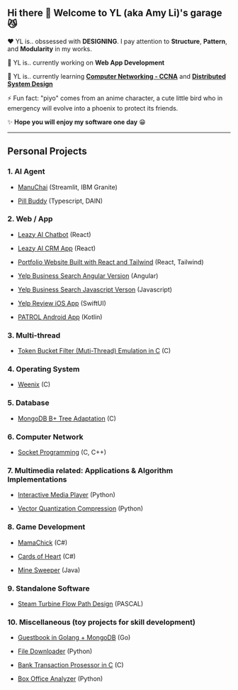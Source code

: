 ## Hi there 👋 Welcome to YL (aka Amy Li)'s garage :smirk_cat:

:heart:  YL is.. obssessed with **DESIGNING**. I pay attention to **Structure**, **Pattern**, and **Modularity** in my works.

🔭  YL is.. currently working on **Web App Development**

🌱  YL is.. currently learning **[Computer Networking - CCNA](https://www.youtube.com/watch?v=H8W9oMNSuwo&list=PLxbwE86jKRgMpuZuLBivzlM8s2Dk5lXBQ)** and **[Distributed System Design](https://www.amazon.com/Designing-Data-Intensive-Applications-Reliable-Maintainable/dp/1449373321)**

⚡  Fun fact: "piyo" comes from an anime character, a cute little bird who in emergency will evolve into a phoenix to protect its friends.

✨  **Hope you will enjoy my software one day** :grin:

---

## Personal Projects

### 1. AI Agent
- [ManuChai](https://github.com/pppiyo/ManuChai) (Streamlit, IBM Granite)
  
- [Pill Buddy](https://github.com/pppiyo/PillBuddy) (Typescript, DAIN)
  
### 2. Web / App
- [Leazy AI Chatbot](https://www.leazy.ai/) (React)

- [Leazy AI CRM App](https://github.com/roundblock-randd/leazyai-crm) (React)
  
- [Portfolio Website Built with React and Tailwind](https://github.com/pppiyo/WebDevelopment/tree/master/Portfolio_Website) (React, Tailwind)

- [Yelp Business Search Angular Version](https://github.com/pppiyo/Yelp_Business_Search_Angular) (Angular)

- [Yelp Business Search Javascript Verson](https://github.com/pppiyo/Yelp_Business_Search_Vanilla_JS) (Javascript)

- [Yelp Review iOS App](https://github.com/pppiyo/Yelp_Business_Review_iOS) (SwiftUI)

- [PATROL Android App](https://github.com/pppiyo/PATROL) (Kotlin)

### 3. Multi-thread
- [Token Bucket Filter (Muti-Thread) Emulation in C](https://github.com/pppiyo/token_bucket) (C)

### 4. Operating System
- [Weenix](https://github.com/pppiyo/Weenix) (C)

### 5. Database
- [MongoDB B+ Tree Adaptation](https://github.com/pppiyo/CSCI550_mongo) (C)
   
### 6. Computer Network
- [Socket Programming](https://github.com/pppiyo/Socket) (C, C++)

### 7. Multimedia related: Applications & Algorithm Implementations
- [Interactive Media Player](https://github.com/pppiyo/Interactive_Media_Player) (Python)

- [Vector Quantization Compression](https://github.com/pppiyo/Vector_Quantization_Compression) (Python)

### 8. Game Development
- [MamaChick](https://github.com/pppiyo/MamaChick_v2.0) (C#)

- [Cards of Heart](https://www.cardsofheart.com/) (C#)

- [Mine Sweeper](https://github.com/pppiyo/Mine_Sweeper) (Java)

### 9. Standalone Software
- [Steam Turbine Flow Path Design](https://github.com/pppiyo/STFPD) (PASCAL)

### 10. Miscellaneous (toy projects for skill development)
- [Guestbook in Golang + MongoDB](https://github.com/pppiyo/Guestbook) (Go)

- [File Downloader](https://github.com/pppiyo/File_Downloader) (Python)

- [Bank Transaction Prosessor in C](https://github.com/pppiyo/Bank_Transaction_Prosessor) (C)

- [Box Office Analyzer](https://github.com/pppiyo/box_office_analyzer) (Python)


<!--
⚡ Fun fact: The goofy name "pppiyo" comes from an anime character who in emergency will evolve into a phoenix to protect its friends. Like Pichachu, the language it speaks is simply the word "piyo".
[image](https://github.com/pppiyo/pppiyo/assets/31379013/c3d67870-1103-40c3-8a67-acaf1486e3fe)-->



<!--
**pppiyo/pppiyo** is a ✨ _special_ ✨ repository because its `README.md` (this file) appears on your GitHub profile.

Here are some ideas to get you started:

- 🔭 I’m currently working on ...
- 🌱 I’m currently learning ...
- 👯 I’m looking to collaborate on ...
- 🤔 I’m looking for help with ...
- 💬 Ask me about ...
- 📫 How to reach me: ...
- 😄 Pronouns: ...
- 
-->

